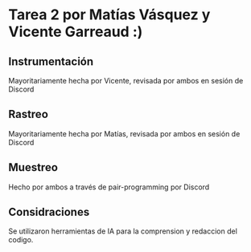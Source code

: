 # Tarea 2 por Matías Vásquez y Vicente Garreaud :)

## Instrumentación
Mayoritariamente hecha por Vicente, revisada por ambos en sesión de Discord

## Rastreo
Mayoritariamente hecha por Matías, revisada por ambos en sesión de Discord

## Muestreo
Hecho por ambos a través de pair-programming por Discord

## Considraciones
Se utilizaron herramientas de IA para la comprension y redaccion del codigo. 

